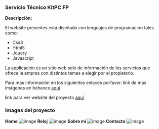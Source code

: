 ### Servicio Técnico KitPC FP
**Descripción:**

El website presentes está diseñado con lenguajes de programación tales como:

- Css3
- Html5
- Jquery
- Javascript

La applicación es un sitio web solo de información de los servicios que ofrece la empres con distintos temas a elegir por el propietario.

Para mas información en los siguientes enlaces porfavor:
link de mas imágenes en behance [aquí](https://yanchapanta.github.io/ServicioTecnicokitpcFP/index.html)

link para ver website del proyecto [aquí](https://www.behance.net/gallery/95389755/staff-offering-technical-service)

### Images del proyecto
**Home**
![image](https://user-images.githubusercontent.com/34762008/79295933-a0268400-7e9f-11ea-9abb-26109f1f89d6.png)
**Reloj**
![image](https://user-images.githubusercontent.com/34762008/79295979-c0564300-7e9f-11ea-96b7-77125150b386.png)
**Sobre mi**
![image](https://user-images.githubusercontent.com/34762008/79296009-d7953080-7e9f-11ea-9561-9b29b5da791a.png)
**Contacto**
![image](https://user-images.githubusercontent.com/34762008/79296342-cb5da300-7ea0-11ea-8efe-136d70e9e672.png)

